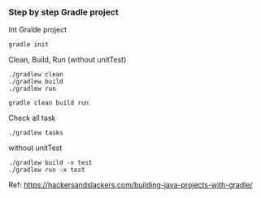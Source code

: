 ### Step by step Gradle project

Int Gralde project
```
gradle init 

```

Clean, Build, Run (without unitTest)
```
./gradlew clean
./gradlew build
./gradlew run

gradle clean build run 
```

Check all task
```
./gradlew tasks
```

without unitTest
```
./gradlew build -x test
./gradlew run -x test
```

Ref: https://hackersandslackers.com/building-java-projects-with-gradle/
